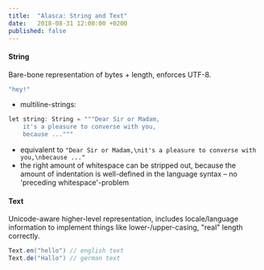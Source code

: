 ```yaml
---
title:  "Alasca: String and Text"
date:   2018-08-31 12:00:00 +0200
published: false
---
```


#### String

Bare-bone representation of bytes + length, enforces UTF-8.

```scala
"hey!"
```

 - multiline-strings:

```scala
let string: String = """Dear Sir or Madam, 
	it's a pleasure to converse with you, 
	because ..."""
```

 - equivalent to `"Dear Sir or Madam,\nit's a pleasure to converse with you,\nbecause ..."`
 - the right amount of whitespace can be stripped out, because the amount of indentation is well-defined in the language syntax – no 'preceding whitespace'-problem

#### Text

Unicode-aware higher-level representation, includes locale/language information to implement things like lower-/upper-casing, "real" length correctly.

```scala
Text.en("hello") // english text
Text.de("Hallo") // german text
```

